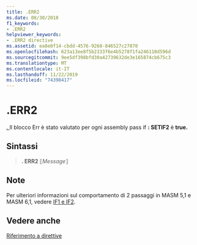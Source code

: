 ```yaml
---
title: .ERR2
ms.date: 08/30/2018
f1_keywords:
- .ERR2
helpviewer_keywords:
- .ERR2 directive
ms.assetid: ea8e0f14-cbdd-4576-9268-846527c27870
ms.openlocfilehash: 623a13ee8f5b2333f6e4b5278f1fa246110d596d
ms.sourcegitcommit: 9ee5df398bfd30a42739632de3e165874cb675c3
ms.translationtype: MT
ms.contentlocale: it-IT
ms.lasthandoff: 11/22/2019
ms.locfileid: "74398417"
---
```

# <a name="err2"></a>.ERR2

[. ](../../assembler/masm/dot-err.md)Il blocco Err è stato valutato per ogni assembly pass if **: SETIF2** è **true.**

## <a name="syntax"></a>Sintassi

> **. ERR2** ⟦*Message*⟧

## <a name="remarks"></a>Note

Per ulteriori informazioni sul comportamento di 2 passaggi in MASM 5,1 e MASM 6,1, vedere [IF1 e IF2](if2.md).

## <a name="see-also"></a>Vedere anche

[Riferimento a direttive](../../assembler/masm/directives-reference.md)
